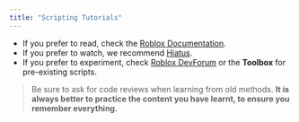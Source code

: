 ```yaml
---
title: "Scripting Tutorials"
---
```


-   If you prefer to read, check the [Roblox Documentation](https://create.roblox.com/docs).
-   If you prefer to watch, we recommend [Hiatus](https://www.youtube.com/channel/UCwDfEvpE1uKUZH0TMx9b5Fg).
-   If you prefer to experiment, check [Roblox DevForum](https://devforum.roblox.com) or the **Toolbox** for pre-existing scripts.

> Be sure to ask for code reviews when learning from old methods.
> **It is always better to practice the content you have learnt, to ensure you remember everything.**
